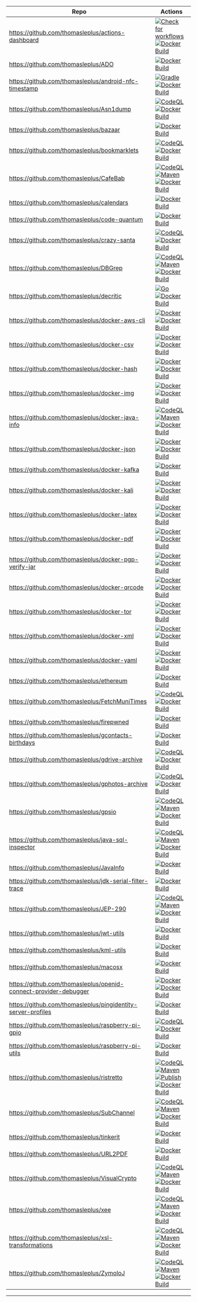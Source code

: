 | Repo | Actions |
| --- | --- |
| https://github.com/thomasleplus/actions-dashboard | [![Check for workflows](https://github.com/thomasleplus/actions-dashboard/workflows/Check%20for%20workflows/badge.svg)](https://github.com/thomasleplus/actions-dashboard/actions?query=workflow:"Check%20for%20workflows") [![Docker Build](https://img.shields.io/docker/cloud/build/https://github.com/thomasleplus/actions-dashboard)](https://hub.docker.com/r/https://github.com/thomasleplus/actions-dashboard) |
| https://github.com/thomasleplus/ADO | [![Docker Build](https://img.shields.io/docker/cloud/build/https://github.com/thomasleplus/ADO)](https://hub.docker.com/r/https://github.com/thomasleplus/ADO) |
| https://github.com/thomasleplus/android-nfc-timestamp | [![Gradle](https://github.com/thomasleplus/android-nfc-timestamp/workflows/Gradle/badge.svg)](https://github.com/thomasleplus/android-nfc-timestamp/actions?query=workflow:"Gradle") [![Docker Build](https://img.shields.io/docker/cloud/build/https://github.com/thomasleplus/android-nfc-timestamp)](https://hub.docker.com/r/https://github.com/thomasleplus/android-nfc-timestamp) |
| https://github.com/thomasleplus/Asn1dump | [![CodeQL](https://github.com/thomasleplus/Asn1dump/workflows/CodeQL/badge.svg)](https://github.com/thomasleplus/Asn1dump/actions?query=workflow:"CodeQL") [![Docker Build](https://img.shields.io/docker/cloud/build/https://github.com/thomasleplus/Asn1dump)](https://hub.docker.com/r/https://github.com/thomasleplus/Asn1dump) |
| https://github.com/thomasleplus/bazaar | [![Docker Build](https://img.shields.io/docker/cloud/build/https://github.com/thomasleplus/bazaar)](https://hub.docker.com/r/https://github.com/thomasleplus/bazaar) |
| https://github.com/thomasleplus/bookmarklets | [![CodeQL](https://github.com/thomasleplus/bookmarklets/workflows/CodeQL/badge.svg)](https://github.com/thomasleplus/bookmarklets/actions?query=workflow:"CodeQL") [![Docker Build](https://img.shields.io/docker/cloud/build/https://github.com/thomasleplus/bookmarklets)](https://hub.docker.com/r/https://github.com/thomasleplus/bookmarklets) |
| https://github.com/thomasleplus/CafeBab | [![CodeQL](https://github.com/thomasleplus/CafeBab/workflows/CodeQL/badge.svg)](https://github.com/thomasleplus/CafeBab/actions?query=workflow:"CodeQL") [![Maven](https://github.com/thomasleplus/CafeBab/workflows/Maven/badge.svg)](https://github.com/thomasleplus/CafeBab/actions?query=workflow:"Maven") [![Docker Build](https://img.shields.io/docker/cloud/build/https://github.com/thomasleplus/CafeBab)](https://hub.docker.com/r/https://github.com/thomasleplus/CafeBab) |
| https://github.com/thomasleplus/calendars | [![Docker Build](https://img.shields.io/docker/cloud/build/https://github.com/thomasleplus/calendars)](https://hub.docker.com/r/https://github.com/thomasleplus/calendars) |
| https://github.com/thomasleplus/code-quantum | [![Docker Build](https://img.shields.io/docker/cloud/build/https://github.com/thomasleplus/code-quantum)](https://hub.docker.com/r/https://github.com/thomasleplus/code-quantum) |
| https://github.com/thomasleplus/crazy-santa | [![CodeQL](https://github.com/thomasleplus/crazy-santa/workflows/CodeQL/badge.svg)](https://github.com/thomasleplus/crazy-santa/actions?query=workflow:"CodeQL") [![Docker Build](https://img.shields.io/docker/cloud/build/https://github.com/thomasleplus/crazy-santa)](https://hub.docker.com/r/https://github.com/thomasleplus/crazy-santa) |
| https://github.com/thomasleplus/DBGrep | [![CodeQL](https://github.com/thomasleplus/DBGrep/workflows/CodeQL/badge.svg)](https://github.com/thomasleplus/DBGrep/actions?query=workflow:"CodeQL") [![Maven](https://github.com/thomasleplus/DBGrep/workflows/Maven/badge.svg)](https://github.com/thomasleplus/DBGrep/actions?query=workflow:"Maven") [![Docker Build](https://img.shields.io/docker/cloud/build/https://github.com/thomasleplus/DBGrep)](https://hub.docker.com/r/https://github.com/thomasleplus/DBGrep) |
| https://github.com/thomasleplus/decritic | [![Go](https://github.com/thomasleplus/decritic/workflows/Go/badge.svg)](https://github.com/thomasleplus/decritic/actions?query=workflow:"Go") [![Docker Build](https://img.shields.io/docker/cloud/build/https://github.com/thomasleplus/decritic)](https://hub.docker.com/r/https://github.com/thomasleplus/decritic) |
| https://github.com/thomasleplus/docker-aws-cli | [![Docker](https://github.com/thomasleplus/docker-aws-cli/workflows/Docker/badge.svg)](https://github.com/thomasleplus/docker-aws-cli/actions?query=workflow:"Docker") [![Docker Build](https://img.shields.io/docker/cloud/build/https://github.com/thomasleplus/aws-cli)](https://hub.docker.com/r/https://github.com/thomasleplus/aws-cli) |
| https://github.com/thomasleplus/docker-csv | [![Docker](https://github.com/thomasleplus/docker-csv/workflows/Docker/badge.svg)](https://github.com/thomasleplus/docker-csv/actions?query=workflow:"Docker") [![Docker Build](https://img.shields.io/docker/cloud/build/https://github.com/thomasleplus/csv)](https://hub.docker.com/r/https://github.com/thomasleplus/csv) |
| https://github.com/thomasleplus/docker-hash | [![Docker](https://github.com/thomasleplus/docker-hash/workflows/Docker/badge.svg)](https://github.com/thomasleplus/docker-hash/actions?query=workflow:"Docker") [![Docker Build](https://img.shields.io/docker/cloud/build/https://github.com/thomasleplus/hash)](https://hub.docker.com/r/https://github.com/thomasleplus/hash) |
| https://github.com/thomasleplus/docker-img | [![Docker](https://github.com/thomasleplus/docker-img/workflows/Docker/badge.svg)](https://github.com/thomasleplus/docker-img/actions?query=workflow:"Docker") [![Docker Build](https://img.shields.io/docker/cloud/build/https://github.com/thomasleplus/img)](https://hub.docker.com/r/https://github.com/thomasleplus/img) |
| https://github.com/thomasleplus/docker-java-info | [![CodeQL](https://github.com/thomasleplus/docker-java-info/workflows/CodeQL/badge.svg)](https://github.com/thomasleplus/docker-java-info/actions?query=workflow:"CodeQL") [![Maven](https://github.com/thomasleplus/docker-java-info/workflows/Maven/badge.svg)](https://github.com/thomasleplus/docker-java-info/actions?query=workflow:"Maven") [![Docker Build](https://img.shields.io/docker/cloud/build/https://github.com/thomasleplus/java-info)](https://hub.docker.com/r/https://github.com/thomasleplus/java-info) |
| https://github.com/thomasleplus/docker-json | [![Docker](https://github.com/thomasleplus/docker-json/workflows/Docker/badge.svg)](https://github.com/thomasleplus/docker-json/actions?query=workflow:"Docker") [![Docker Build](https://img.shields.io/docker/cloud/build/https://github.com/thomasleplus/json)](https://hub.docker.com/r/https://github.com/thomasleplus/json) |
| https://github.com/thomasleplus/docker-kafka | [![Docker Build](https://img.shields.io/docker/cloud/build/https://github.com/thomasleplus/kafka)](https://hub.docker.com/r/https://github.com/thomasleplus/kafka) |
| https://github.com/thomasleplus/docker-kali | [![Docker](https://github.com/thomasleplus/docker-kali/workflows/Docker/badge.svg)](https://github.com/thomasleplus/docker-kali/actions?query=workflow:"Docker") [![Docker Build](https://img.shields.io/docker/cloud/build/https://github.com/thomasleplus/kali)](https://hub.docker.com/r/https://github.com/thomasleplus/kali) |
| https://github.com/thomasleplus/docker-latex | [![Docker](https://github.com/thomasleplus/docker-latex/workflows/Docker/badge.svg)](https://github.com/thomasleplus/docker-latex/actions?query=workflow:"Docker") [![Docker Build](https://img.shields.io/docker/cloud/build/https://github.com/thomasleplus/latex)](https://hub.docker.com/r/https://github.com/thomasleplus/latex) |
| https://github.com/thomasleplus/docker-pdf | [![Docker](https://github.com/thomasleplus/docker-pdf/workflows/Docker/badge.svg)](https://github.com/thomasleplus/docker-pdf/actions?query=workflow:"Docker") [![Docker Build](https://img.shields.io/docker/cloud/build/https://github.com/thomasleplus/pdf)](https://hub.docker.com/r/https://github.com/thomasleplus/pdf) |
| https://github.com/thomasleplus/docker-pgp-verify-jar | [![Docker](https://github.com/thomasleplus/docker-pgp-verify-jar/workflows/Docker/badge.svg)](https://github.com/thomasleplus/docker-pgp-verify-jar/actions?query=workflow:"Docker") [![Docker Build](https://img.shields.io/docker/cloud/build/https://github.com/thomasleplus/pgp-verify-jar)](https://hub.docker.com/r/https://github.com/thomasleplus/pgp-verify-jar) |
| https://github.com/thomasleplus/docker-qrcode | [![Docker](https://github.com/thomasleplus/docker-qrcode/workflows/Docker/badge.svg)](https://github.com/thomasleplus/docker-qrcode/actions?query=workflow:"Docker") [![Docker Build](https://img.shields.io/docker/cloud/build/https://github.com/thomasleplus/qrcode)](https://hub.docker.com/r/https://github.com/thomasleplus/qrcode) |
| https://github.com/thomasleplus/docker-tor | [![Docker](https://github.com/thomasleplus/docker-tor/workflows/Docker/badge.svg)](https://github.com/thomasleplus/docker-tor/actions?query=workflow:"Docker") [![Docker Build](https://img.shields.io/docker/cloud/build/https://github.com/thomasleplus/tor)](https://hub.docker.com/r/https://github.com/thomasleplus/tor) |
| https://github.com/thomasleplus/docker-xml | [![Docker](https://github.com/thomasleplus/docker-xml/workflows/Docker/badge.svg)](https://github.com/thomasleplus/docker-xml/actions?query=workflow:"Docker") [![Docker Build](https://img.shields.io/docker/cloud/build/https://github.com/thomasleplus/xml)](https://hub.docker.com/r/https://github.com/thomasleplus/xml) |
| https://github.com/thomasleplus/docker-yaml | [![Docker](https://github.com/thomasleplus/docker-yaml/workflows/Docker/badge.svg)](https://github.com/thomasleplus/docker-yaml/actions?query=workflow:"Docker") [![Docker Build](https://img.shields.io/docker/cloud/build/https://github.com/thomasleplus/yaml)](https://hub.docker.com/r/https://github.com/thomasleplus/yaml) |
| https://github.com/thomasleplus/ethereum | [![Docker Build](https://img.shields.io/docker/cloud/build/https://github.com/thomasleplus/ethereum)](https://hub.docker.com/r/https://github.com/thomasleplus/ethereum) |
| https://github.com/thomasleplus/FetchMuniTimes | [![CodeQL](https://github.com/thomasleplus/FetchMuniTimes/workflows/CodeQL/badge.svg)](https://github.com/thomasleplus/FetchMuniTimes/actions?query=workflow:"CodeQL") [![Docker Build](https://img.shields.io/docker/cloud/build/https://github.com/thomasleplus/FetchMuniTimes)](https://hub.docker.com/r/https://github.com/thomasleplus/FetchMuniTimes) |
| https://github.com/thomasleplus/firepwned | [![Docker Build](https://img.shields.io/docker/cloud/build/https://github.com/thomasleplus/firepwned)](https://hub.docker.com/r/https://github.com/thomasleplus/firepwned) |
| https://github.com/thomasleplus/gcontacts-birthdays | [![Docker Build](https://img.shields.io/docker/cloud/build/https://github.com/thomasleplus/gcontacts-birthdays)](https://hub.docker.com/r/https://github.com/thomasleplus/gcontacts-birthdays) |
| https://github.com/thomasleplus/gdrive-archive | [![CodeQL](https://github.com/thomasleplus/gdrive-archive/workflows/CodeQL/badge.svg)](https://github.com/thomasleplus/gdrive-archive/actions?query=workflow:"CodeQL") [![Docker Build](https://img.shields.io/docker/cloud/build/https://github.com/thomasleplus/gdrive-archive)](https://hub.docker.com/r/https://github.com/thomasleplus/gdrive-archive) |
| https://github.com/thomasleplus/gphotos-archive | [![CodeQL](https://github.com/thomasleplus/gphotos-archive/workflows/CodeQL/badge.svg)](https://github.com/thomasleplus/gphotos-archive/actions?query=workflow:"CodeQL") [![Docker Build](https://img.shields.io/docker/cloud/build/https://github.com/thomasleplus/gphotos-archive)](https://hub.docker.com/r/https://github.com/thomasleplus/gphotos-archive) |
| https://github.com/thomasleplus/gpsio | [![CodeQL](https://github.com/thomasleplus/gpsio/workflows/CodeQL/badge.svg)](https://github.com/thomasleplus/gpsio/actions?query=workflow:"CodeQL") [![Maven](https://github.com/thomasleplus/gpsio/workflows/Maven/badge.svg)](https://github.com/thomasleplus/gpsio/actions?query=workflow:"Maven") [![Docker Build](https://img.shields.io/docker/cloud/build/https://github.com/thomasleplus/gpsio)](https://hub.docker.com/r/https://github.com/thomasleplus/gpsio) |
| https://github.com/thomasleplus/java-sql-inspector | [![CodeQL](https://github.com/thomasleplus/java-sql-inspector/workflows/CodeQL/badge.svg)](https://github.com/thomasleplus/java-sql-inspector/actions?query=workflow:"CodeQL") [![Maven](https://github.com/thomasleplus/java-sql-inspector/workflows/Maven/badge.svg)](https://github.com/thomasleplus/java-sql-inspector/actions?query=workflow:"Maven") [![Docker Build](https://img.shields.io/docker/cloud/build/https://github.com/thomasleplus/java-sql-inspector)](https://hub.docker.com/r/https://github.com/thomasleplus/java-sql-inspector) |
| https://github.com/thomasleplus/JavaInfo | [![Docker Build](https://img.shields.io/docker/cloud/build/https://github.com/thomasleplus/JavaInfo)](https://hub.docker.com/r/https://github.com/thomasleplus/JavaInfo) |
| https://github.com/thomasleplus/jdk-serial-filter-trace | [![Docker Build](https://img.shields.io/docker/cloud/build/https://github.com/thomasleplus/jdk-serial-filter-trace)](https://hub.docker.com/r/https://github.com/thomasleplus/jdk-serial-filter-trace) |
| https://github.com/thomasleplus/JEP-290 | [![CodeQL](https://github.com/thomasleplus/JEP-290/workflows/CodeQL/badge.svg)](https://github.com/thomasleplus/JEP-290/actions?query=workflow:"CodeQL") [![Maven](https://github.com/thomasleplus/JEP-290/workflows/Maven/badge.svg)](https://github.com/thomasleplus/JEP-290/actions?query=workflow:"Maven") [![Docker Build](https://img.shields.io/docker/cloud/build/https://github.com/thomasleplus/JEP-290)](https://hub.docker.com/r/https://github.com/thomasleplus/JEP-290) |
| https://github.com/thomasleplus/jwt-utils | [![Docker Build](https://img.shields.io/docker/cloud/build/https://github.com/thomasleplus/jwt-utils)](https://hub.docker.com/r/https://github.com/thomasleplus/jwt-utils) |
| https://github.com/thomasleplus/kml-utils | [![Docker Build](https://img.shields.io/docker/cloud/build/https://github.com/thomasleplus/kml-utils)](https://hub.docker.com/r/https://github.com/thomasleplus/kml-utils) |
| https://github.com/thomasleplus/macosx | [![Docker Build](https://img.shields.io/docker/cloud/build/https://github.com/thomasleplus/macosx)](https://hub.docker.com/r/https://github.com/thomasleplus/macosx) |
| https://github.com/thomasleplus/openid-connect-provider-debugger | [![Docker](https://github.com/thomasleplus/openid-connect-provider-debugger/workflows/Docker/badge.svg)](https://github.com/thomasleplus/openid-connect-provider-debugger/actions?query=workflow:"Docker") [![Docker Build](https://img.shields.io/docker/cloud/build/https://github.com/thomasleplus/openid-connect-provider-debugger)](https://hub.docker.com/r/https://github.com/thomasleplus/openid-connect-provider-debugger) |
| https://github.com/thomasleplus/pingidentity-server-profiles | [![Docker Build](https://img.shields.io/docker/cloud/build/https://github.com/thomasleplus/pingidentity-server-profiles)](https://hub.docker.com/r/https://github.com/thomasleplus/pingidentity-server-profiles) |
| https://github.com/thomasleplus/raspberry-pi-gpio | [![CodeQL](https://github.com/thomasleplus/raspberry-pi-gpio/workflows/CodeQL/badge.svg)](https://github.com/thomasleplus/raspberry-pi-gpio/actions?query=workflow:"CodeQL") [![Docker Build](https://img.shields.io/docker/cloud/build/https://github.com/thomasleplus/raspberry-pi-gpio)](https://hub.docker.com/r/https://github.com/thomasleplus/raspberry-pi-gpio) |
| https://github.com/thomasleplus/raspberry-pi-utils | [![Docker Build](https://img.shields.io/docker/cloud/build/https://github.com/thomasleplus/raspberry-pi-utils)](https://hub.docker.com/r/https://github.com/thomasleplus/raspberry-pi-utils) |
| https://github.com/thomasleplus/ristretto | [![CodeQL](https://github.com/thomasleplus/ristretto/workflows/CodeQL/badge.svg)](https://github.com/thomasleplus/ristretto/actions?query=workflow:"CodeQL") [![Maven](https://github.com/thomasleplus/ristretto/workflows/Maven/badge.svg)](https://github.com/thomasleplus/ristretto/actions?query=workflow:"Maven") [![Publish](https://github.com/thomasleplus/ristretto/workflows/Publish/badge.svg)](https://github.com/thomasleplus/ristretto/actions?query=workflow:"Publish") [![Docker Build](https://img.shields.io/docker/cloud/build/https://github.com/thomasleplus/ristretto)](https://hub.docker.com/r/https://github.com/thomasleplus/ristretto) |
| https://github.com/thomasleplus/SubChannel | [![CodeQL](https://github.com/thomasleplus/SubChannel/workflows/CodeQL/badge.svg)](https://github.com/thomasleplus/SubChannel/actions?query=workflow:"CodeQL") [![Maven](https://github.com/thomasleplus/SubChannel/workflows/Maven/badge.svg)](https://github.com/thomasleplus/SubChannel/actions?query=workflow:"Maven") [![Docker Build](https://img.shields.io/docker/cloud/build/https://github.com/thomasleplus/SubChannel)](https://hub.docker.com/r/https://github.com/thomasleplus/SubChannel) |
| https://github.com/thomasleplus/tinkerit | [![Docker Build](https://img.shields.io/docker/cloud/build/https://github.com/thomasleplus/tinkerit)](https://hub.docker.com/r/https://github.com/thomasleplus/tinkerit) |
| https://github.com/thomasleplus/URL2PDF | [![Docker Build](https://img.shields.io/docker/cloud/build/https://github.com/thomasleplus/URL2PDF)](https://hub.docker.com/r/https://github.com/thomasleplus/URL2PDF) |
| https://github.com/thomasleplus/VisualCrypto | [![CodeQL](https://github.com/thomasleplus/VisualCrypto/workflows/CodeQL/badge.svg)](https://github.com/thomasleplus/VisualCrypto/actions?query=workflow:"CodeQL") [![Maven](https://github.com/thomasleplus/VisualCrypto/workflows/Maven/badge.svg)](https://github.com/thomasleplus/VisualCrypto/actions?query=workflow:"Maven") [![Docker Build](https://img.shields.io/docker/cloud/build/https://github.com/thomasleplus/VisualCrypto)](https://hub.docker.com/r/https://github.com/thomasleplus/VisualCrypto) |
| https://github.com/thomasleplus/xee | [![CodeQL](https://github.com/thomasleplus/xee/workflows/CodeQL/badge.svg)](https://github.com/thomasleplus/xee/actions?query=workflow:"CodeQL") [![Maven](https://github.com/thomasleplus/xee/workflows/Maven/badge.svg)](https://github.com/thomasleplus/xee/actions?query=workflow:"Maven") [![Docker Build](https://img.shields.io/docker/cloud/build/https://github.com/thomasleplus/xee)](https://hub.docker.com/r/https://github.com/thomasleplus/xee) |
| https://github.com/thomasleplus/xsl-transformations | [![CodeQL](https://github.com/thomasleplus/xsl-transformations/workflows/CodeQL/badge.svg)](https://github.com/thomasleplus/xsl-transformations/actions?query=workflow:"CodeQL") [![Maven](https://github.com/thomasleplus/xsl-transformations/workflows/Maven/badge.svg)](https://github.com/thomasleplus/xsl-transformations/actions?query=workflow:"Maven") [![Docker Build](https://img.shields.io/docker/cloud/build/https://github.com/thomasleplus/xsl-transformations)](https://hub.docker.com/r/https://github.com/thomasleplus/xsl-transformations) |
| https://github.com/thomasleplus/ZymoloJ | [![CodeQL](https://github.com/thomasleplus/ZymoloJ/workflows/CodeQL/badge.svg)](https://github.com/thomasleplus/ZymoloJ/actions?query=workflow:"CodeQL") [![Maven](https://github.com/thomasleplus/ZymoloJ/workflows/Maven/badge.svg)](https://github.com/thomasleplus/ZymoloJ/actions?query=workflow:"Maven") [![Docker Build](https://img.shields.io/docker/cloud/build/https://github.com/thomasleplus/ZymoloJ)](https://hub.docker.com/r/https://github.com/thomasleplus/ZymoloJ) |
---


